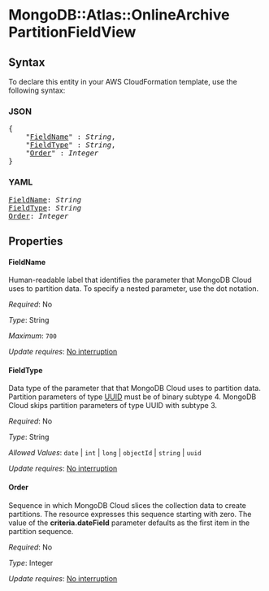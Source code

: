 # MongoDB::Atlas::OnlineArchive PartitionFieldView

## Syntax

To declare this entity in your AWS CloudFormation template, use the following syntax:

### JSON

<pre>
{
    "<a href="#fieldname" title="FieldName">FieldName</a>" : <i>String</i>,
    "<a href="#fieldtype" title="FieldType">FieldType</a>" : <i>String</i>,
    "<a href="#order" title="Order">Order</a>" : <i>Integer</i>
}
</pre>

### YAML

<pre>
<a href="#fieldname" title="FieldName">FieldName</a>: <i>String</i>
<a href="#fieldtype" title="FieldType">FieldType</a>: <i>String</i>
<a href="#order" title="Order">Order</a>: <i>Integer</i>
</pre>

## Properties

#### FieldName

Human-readable label that identifies the parameter that MongoDB Cloud uses to partition data. To specify a nested parameter, use the dot notation.

_Required_: No

_Type_: String

_Maximum_: <code>700</code>

_Update requires_: [No interruption](https://docs.aws.amazon.com/AWSCloudFormation/latest/UserGuide/using-cfn-updating-stacks-update-behaviors.html#update-no-interrupt)

#### FieldType

Data type of the parameter that that MongoDB Cloud uses to partition data. Partition parameters of type [UUID](http://bsonspec.org/spec.html) must be of binary subtype 4. MongoDB Cloud skips partition parameters of type UUID with subtype 3.

_Required_: No

_Type_: String

_Allowed Values_: <code>date</code> | <code>int</code> | <code>long</code> | <code>objectId</code> | <code>string</code> | <code>uuid</code>

_Update requires_: [No interruption](https://docs.aws.amazon.com/AWSCloudFormation/latest/UserGuide/using-cfn-updating-stacks-update-behaviors.html#update-no-interrupt)

#### Order

Sequence in which MongoDB Cloud slices the collection data to create partitions. The resource expresses this sequence starting with zero. The value of the **criteria.dateField** parameter defaults as the first item in the partition sequence.

_Required_: No

_Type_: Integer

_Update requires_: [No interruption](https://docs.aws.amazon.com/AWSCloudFormation/latest/UserGuide/using-cfn-updating-stacks-update-behaviors.html#update-no-interrupt)

